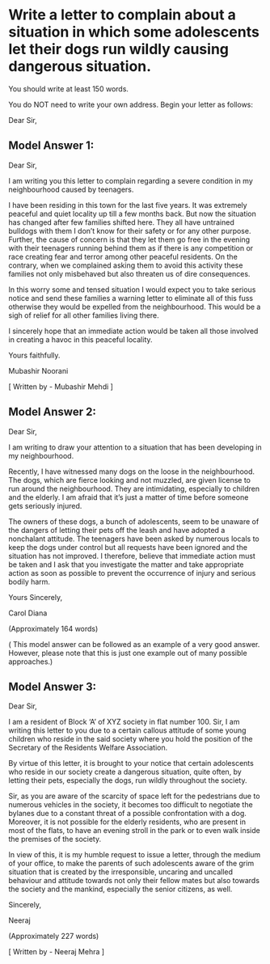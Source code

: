 # Write a letter to complain about a situation in which some adolescents let their dogs run wildly causing dangerous situation.

You should write at least 150 words.

You do NOT need to write your own address. Begin your letter as follows:

Dear Sir,


 
## Model Answer 1:

Dear Sir,

I am writing you this letter to complain regarding a severe condition in my neighbourhood caused by teenagers.

I have been residing in this town for the last five years. It was extremely peaceful and quiet locality up till a few months back. But now the situation has changed after few families shifted here. They all have untrained bulldogs with them I don’t know for their safety or for any other purpose. Further, the cause of concern is that they let them go free in the evening with their teenagers running behind them as if there is any competition or race creating fear and terror among other peaceful residents. On the contrary, when we complained asking them to avoid this activity these families not only misbehaved but also threaten us of dire consequences.

In this worry some and tensed situation I would expect you to take serious notice and send these families a warning letter to eliminate all of this fuss otherwise they would be expelled from the neighbourhood. This would be a sigh of relief for all other families living there.

I sincerely hope that an immediate action would be taken all those involved in creating a havoc in this peaceful locality.

Yours faithfully.

Mubashir Noorani

[ Written by - Mubashir Mehdi ]   

## Model Answer 2:

Dear Sir,

I am writing to draw your attention to a situation that has been developing in my neighbourhood.

Recently, I have witnessed many dogs on the loose in the neighbourhood. The dogs, which are fierce looking and not muzzled, are given license to run around the neighbourhood. They are intimidating, especially to children and the elderly. I am afraid that it’s just a matter of time before someone gets seriously injured.

The owners of these dogs, a bunch of adolescents, seem to be unaware of the dangers of letting their pets off the leash and have adopted a nonchalant attitude. The teenagers have been asked by numerous locals to keep the dogs under control but all requests have been ignored and the situation has not improved. I therefore, believe that immediate action must be taken and I ask that you investigate the matter and take appropriate action as soon as possible to prevent the occurrence of injury and serious bodily harm.

Yours Sincerely,

Carol Diana

(Approximately 164 words)  

( This model answer can be followed  as an example of a very good answer. However, please note that this is just one example out of many possible approaches.)

## Model Answer 3:

Dear Sir,

I am a resident of Block ‘A’ of XYZ society in flat number 100.  Sir, I am writing this letter to you due to a certain callous attitude of some young children who reside in the said society where you hold the position of the Secretary of the Residents Welfare Association.

By virtue of this letter, it is brought to your notice that certain adolescents who reside in our society create a dangerous situation, quite often, by letting their pets, especially the dogs, run wildly throughout the society.

Sir, as you are aware of the scarcity of space left for the pedestrians due to numerous vehicles in the society, it becomes too difficult to negotiate the bylanes due to a constant threat of a possible confrontation with a dog. Moreover, it is not possible for the elderly residents, who are present in most of the flats, to have an evening stroll in the park or to even walk inside the premises of the society.

In view of this, it is my humble request to issue a letter, through the medium of your office, to make the parents of such adolescents aware of the grim situation that is created by the irresponsible, uncaring and uncalled behaviour and attitude towards not only their fellow mates but also towards the society and the mankind, especially the senior citizens, as well.

Sincerely,

Neeraj

(Approximately 227 words)  

[ Written by - Neeraj Mehra ]